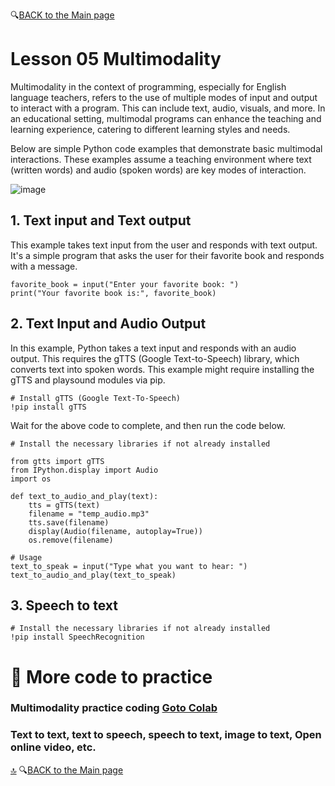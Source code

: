 🔍[BACK to the Main page](https://github.com/MK316/Coding4ET/blob/main/README.md)

# Lesson 05 Multimodality

Multimodality in the context of programming, especially for English language teachers, refers to the use of multiple modes of input and output to interact with a program. This can include text, audio, visuals, and more. In an educational setting, multimodal programs can enhance the teaching and learning experience, catering to different learning styles and needs.

Below are simple Python code examples that demonstrate basic multimodal interactions. These examples assume a teaching environment where text (written words) and audio (spoken words) are key modes of interaction.

![image](https://github.com/user-attachments/assets/1ca656ea-2274-415b-a977-8af8c031dd77)


## 1. Text input and Text output
This example takes text input from the user and responds with text output. It's a simple program that asks the user for their favorite book and responds with a message.

```
favorite_book = input("Enter your favorite book: ")
print("Your favorite book is:", favorite_book)
```



## 2. Text Input and Audio Output
In this example, Python takes a text input and responds with an audio output. This requires the gTTS (Google Text-to-Speech) library, which converts text into spoken words. This example might require installing the gTTS and playsound modules via pip.

```
# Install gTTS (Google Text-To-Speech)
!pip install gTTS
```

Wait for the above code to complete, and then run the code below.

```
# Install the necessary libraries if not already installed

from gtts import gTTS
from IPython.display import Audio
import os

def text_to_audio_and_play(text):
    tts = gTTS(text)
    filename = "temp_audio.mp3"
    tts.save(filename)
    display(Audio(filename, autoplay=True))
    os.remove(filename)

# Usage
text_to_speak = input("Type what you want to hear: ")
text_to_audio_and_play(text_to_speak)

```


## 3. Speech to text

```
# Install the necessary libraries if not already installed
!pip install SpeechRecognition

```

# 🌱 More code to practice

### Multimodality practice coding [Goto Colab](https://github.com/MK316/Coding4ET/blob/main/Multimodality_practice.ipynb)
### Text to text, text to speech, speech to text, image to text, Open online video, etc.


[🔝](#Lesson-05-Multimodality)
🔍[BACK to the Main page](https://github.com/MK316/Coding4ET/blob/main/README.md)
